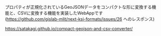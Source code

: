 プロパティが正規化されているGeoJSONデータをコンパクトな形に変換する機能と、CSVに変換する機能を実装したWebAppです
(https://github.com/gislab-mlit/next-ksj-formats/issues/26 へのレスポンス)

https://satakagi.github.io/compact-geojson-and-csv-converter/
